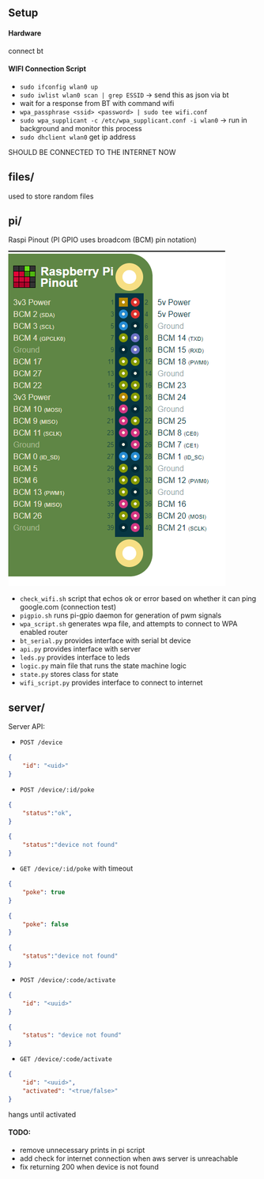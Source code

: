 ## Setup

#### Hardware
connect bt


#### WIFI Connection Script
- `sudo ifconfig wlan0 up`
- `sudo iwlist wlan0 scan | grep ESSID` -> send this as json via bt
- wait for a response from BT with command wifi
- `wpa_passphrase <ssid> <password> | sudo tee wifi.conf`
- `sudo wpa_supplicant -c /etc/wpa_supplicant.conf -i wlan0` -> run in background and monitor this process
- `sudo dhclient wlan0` get ip address

SHOULD BE CONNECTED TO THE INTERNET NOW

## files/
used to store random files

## pi/
Raspi Pinout (PI GPIO uses broadcom (BCM) pin notation)

![pinout](files/pipinout.png)

- `check_wifi.sh` script that echos ok or error based on whether it can ping google.com (connection test)
- `pigpio.sh` runs pi-gpio daemon for generation of pwm signals
- `wpa_script.sh` generates wpa file, and attempts to connect to WPA enabled router
- `bt_serial.py` provides interface with serial bt device
- `api.py` provides interface with server
- `leds.py` provides interface to leds
- `logic.py` main file that runs the state machine logic
- `state.py` stores class for state
- `wifi_script.py` provides interface to connect to internet

## server/

Server API:
- `POST /device`
```json
{
    "id": "<uid>" 
}
```

- `POST /device/:id/poke`
```json
{
    "status":"ok",
}
```
```json
{
    "status":"device not found"
}
```

- `GET /device/:id/poke` with timeout
```json
{
    "poke": true
}
```
```json
{
    "poke": false
}
```
```json
{
    "status":"device not found"
}
```

- `POST /device/:code/activate`
```json
{
    "id": "<uuid>"
}
```
```json
{
    "status": "device not found"
}
```

- `GET /device/:code/activate`
```json
{
    "id": "<uuid>",
    "activated": "<true/false>"
}
```
hangs until activated

#### TODO:
- remove unnecessary prints in pi script
- add check for internet connection when aws server is unreachable
- fix returning 200 when device is not found